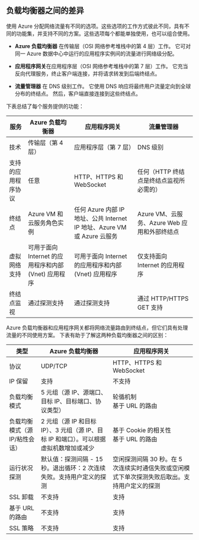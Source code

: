 ## <a name="load-balancer-differences"></a>负载均衡器之间的差异

使用 Azure 分配网络流量有不同的选项。这些选项的工作方式彼此不同，具有不同的功能集，并支持不同的方案。这些选项每个都能单独使用，也可以组合使用。

* **Azure 负载均衡器** 在传输层（OSI 网络参考堆栈中的第 4 层）工作。 它可对同一 Azure 数据中心中运行的应用程序实例间的流量进行网络级分配。

* **应用程序网关**在应用程序层（OSI 网络参考堆栈中的第 7 层）工作。 它充当反向代理服务，终止客户端连接，并将请求转发到后端终结点。

* **流量管理器** 在 DNS 级别工作。  它使用 DNS 响应将最终用户流量定向到全球分布的终结点。 然后，客户端直接连接到这些终结点。

下表总结了每个服务提供的功能：

| 服务 | Azure 负载均衡器 | 应用程序网关 | 流量管理器 |
| --- | --- | --- | --- |
|技术| 传输层（第 4 层） | 应用程序层（第 7 层） | DNS 级别 |
| 支持的应用程序协议 |任意 |HTTP、HTTPS 和 WebSocket |任何（HTTP 终结点是终结点监视所必需的） |
| 终结点 |Azure VM 和云服务角色实例 |任何 Azure 内部 IP 地址、公共 Internet IP 地址、Azure VM 或 Azure 云服务 |Azure VM、云服务、Azure Web 应用和外部终结点 |
| 虚拟网络支持 |可用于面向 Internet 的应用程序和内部 (Vnet) 应用程序 |可用于面向 Internet 的应用程序和内部 (Vnet) 应用程序 |仅支持面向 Internet 的应用程序 |
| 终结点监视 |通过探测支持 |通过探测支持 |通过 HTTP/HTTPS GET 支持 |

Azure 负载均衡器和应用程序网关都将网络流量路由到终结点，但它们具有处理流量的不同使用方案。 下表有助于了解这两种负载均衡器之间的区别：

| 类型 | Azure 负载均衡器 | 应用程序网关 |
| --- | --- | --- |
| 协议 |UDP/TCP |HTTP、HTTPS 和 WebSocket |
| IP 保留 |支持 |不支持 |
| 负载均衡模式 | 5 元组（源 IP、源端口、目标 IP、目标端口、协议类型） | 轮循机制<br>基于 URL 的路由 | 
| 负载均衡模式（源 IP/粘性会话） | 2 元组（源 IP 和目标 IP）、3 元组（源 IP、目标 IP 和端口）。可以根据虚拟机数增加或减少 | 基于 Cookie 的相关性<br>基于 URL 的路由 |
| 运行状况探测 | 默认值：探测间隔 - 15 秒。退出循环：2 次连续失败。支持用户定义的探测 | 空闲探测间隔 30 秒。在 5 次连续实时通信失败或空闲模式下单次探测失败后取出。支持用户定义的探测 | 
| SSL 卸载 | 不支持 | 支持 | 
| 基于 URL 的路由 | 不支持 | 支持|
| SSL 策略 | 不支持 | 支持|
<!--Update_Description: wording update,-->